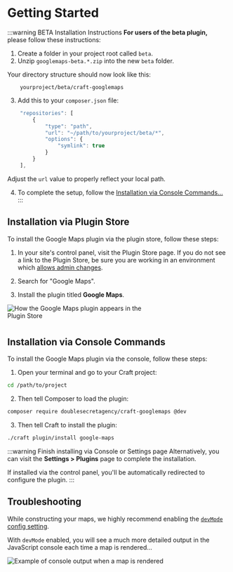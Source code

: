 # Getting Started


:::warning BETA Installation Instructions
**For users of the beta plugin,** please follow these instructions:

1. Create a folder in your project root called `beta`.
2. Unzip `googlemaps-beta.*.zip` into the new `beta` folder.

Your directory structure should now look like this:

```
    yourproject/beta/craft-googlemaps
``` 

3. Add this to your `composer.json` file:

```js
    "repositories": [
        {
            "type": "path",
            "url": "~/path/to/yourproject/beta/*",
            "options": {
                "symlink": true
            }
        }
    ],
```

Adjust the `url` value to properly reflect your local path.

4. To complete the setup, follow the [Installation via Console Commands...](#installation-via-console-commands)
:::


## Installation via Plugin Store

To install the Google Maps plugin via the plugin store, follow these steps:

1. In your site's control panel, visit the Plugin Store page. If you do not see a link to the Plugin Store, be sure you are working in an environment which [allows admin changes](https://craftcms.com/docs/3.x/config/config-settings.html#allowadminchanges).

2. Search for "Google Maps".

3. Install the plugin titled **Google Maps**.

<img class="dropshadow" :src="$withBase('/images/getting-started/plugin-store.png')" alt="How the Google Maps plugin appears in the Plugin Store" style="max-width:345px; margin-bottom:10px;">

## Installation via Console Commands

To install the Google Maps plugin via the console, follow these steps:

1. Open your terminal and go to your Craft project:

```sh
cd /path/to/project
```

2. Then tell Composer to load the plugin:

```sh
composer require doublesecretagency/craft-googlemaps @dev
```

3. Then tell Craft to install the plugin:

```sh
./craft plugin/install google-maps
```

:::warning Finish installing via Console or Settings page
Alternatively, you can visit the **Settings > Plugins** page to complete the installation.

If installed via the control panel, you'll be automatically redirected to configure the plugin.
:::

## Troubleshooting

While constructing your maps, we highly recommend enabling the [`devMode` config setting](https://craftcms.com/docs/3.x/config/config-settings.html#devmode).

With `devMode` enabled, you will see a much more detailed output in the JavaScript console each time a map is rendered...

<img class="dropshadow" :src="$withBase('/images/getting-started/console.png')" alt="Example of console output when a map is rendered" style="max-width:772px">

